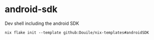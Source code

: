 # android-sdk

Dev shell including the android SDK

```
nix flake init --template github:Douile/nix-templates#androidSDK
```